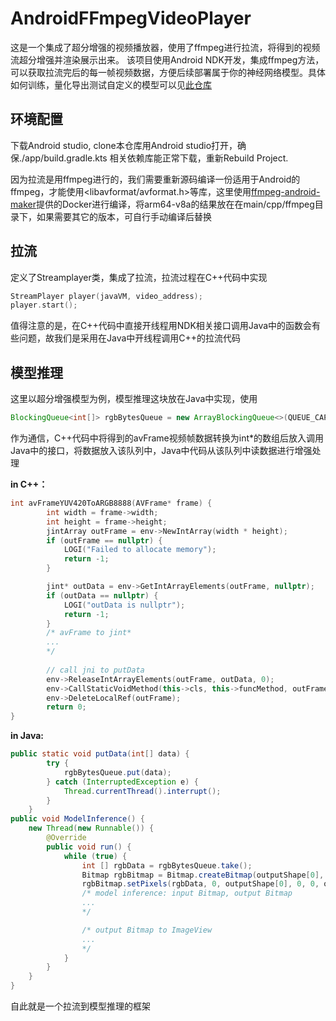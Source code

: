 # AndroidFFmpegVideoPlayer

这是一个集成了超分增强的视频播放器，使用了ffmpeg进行拉流，将得到的视频流超分增强并渲染展示出来。
该项目使用Android NDK开发，集成ffmpeg方法，可以获取拉流完后的每一帧视频数据，方便后续部署属于你的神经网络模型。具体如何训练，量化导出测试自定义的模型可以见[此仓库](https://github.com/Monaco12138/SR_Tensorflow)

## 环境配置

下载Android studio, clone本仓库用Android studio打开，确保./app/build.gradle.kts 相关依赖库能正常下载，重新Rebuild Project.

因为拉流是用ffmpeg进行的，我们需要重新源码编译一份适用于Android的ffmpeg，才能使用<libavformat/avformat.h>等库，这里使用[ffmpeg-android-maker](https://github.com/Javernaut/ffmpeg-android-maker)提供的Docker进行编译，将arm64-v8a的结果放在在main/cpp/ffmpeg目录下，如果需要其它的版本，可自行手动编译后替换

## 拉流

定义了Streamplayer类，集成了拉流，拉流过程在C++代码中实现
```C
StreamPlayer player(javaVM, video_address);
player.start();
```

值得注意的是，在C++代码中直接开线程用NDK相关接口调用Java中的函数会有些问题，故我们是采用在Java中开线程调用C++的拉流代码

## 模型推理
这里以超分增强模型为例，模型推理这块放在Java中实现，使用
```Java
BlockingQueue<int[]> rgbBytesQueue = new ArrayBlockingQueue<>(QUEUE_CAPACITY);
```
作为通信，C++代码中将得到的avFrame视频帧数据转换为int*的数组后放入调用Java中的接口，将数据放入该队列中，Java中代码从该队列中读数据进行增强处理

__in C++：__
```C++
int avFrameYUV420ToARGB8888(AVFrame* frame) {
        int width = frame->width;
        int height = frame->height;
        jintArray outFrame = env->NewIntArray(width * height);
        if (outFrame == nullptr) {
            LOGI("Failed to allocate memory");
            return -1;
        }

        jint* outData = env->GetIntArrayElements(outFrame, nullptr);
        if (outData == nullptr) {
            LOGI("outData is nullptr");
            return -1;
        }
        /* avFrame to jint*
        ...
        */
        
        // call jni to putData
        env->ReleaseIntArrayElements(outFrame, outData, 0);
        env->CallStaticVoidMethod(this->cls, this->funcMethod, outFrame);
        env->DeleteLocalRef(outFrame);
        return 0;
}
```

__in Java:__
``` Java
public static void putData(int[] data) {
        try {
            rgbBytesQueue.put(data);
        } catch (InterruptedException e) {
            Thread.currentThread().interrupt();
        }
    }
public void ModelInference() {
    new Thread(new Runnable()) {
        @Override
        public void run() {
            while (true) {
                int [] rgbData = rgbBytesQueue.take();
                Bitmap rgbBitmap = Bitmap.createBitmap(outputShape[0], outputShape[1], Bitmap.Config.ARGB_8888);
                rgbBitmap.setPixels(rgbData, 0, outputShape[0], 0, 0, outputShape[0], outputShape[1]);
                /* model inference: input Bitmap, output Bitmap
                ...
                */

                /* output Bitmap to ImageView
                ...
                */
            }
        }
    }
}
```

自此就是一个拉流到模型推理的框架